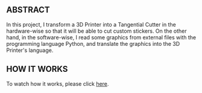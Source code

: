 ## ABSTRACT
In this project, I transform a 3D Printer into a Tangential Cutter in the hardware-wise so that it will be able to cut custom stickers.
On the other hand, in the software-wise, I read some graphics from external files with the programming language Python, and translate the graphics into the 3D Printer's language.
## HOW IT WORKS
To watch how it works, please click [here](https://www.youtube.com/watch?v=9JrX2JLhqPs).

